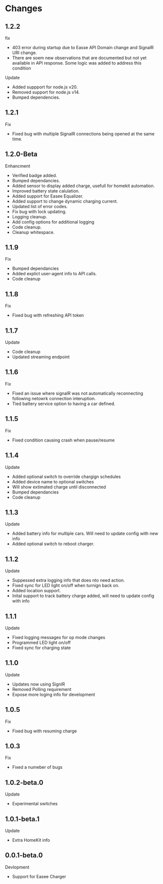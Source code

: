 # Changes

## 1.2.2
fix
-  403 error during startup due to Easse API Domain change and SignalR URI change.
-  There are soem new observations that are documented but not yet available in API response. Some logic was added to address this condition

Update
-  Added suppport for node.js v20.
-  Removed support for node.js v14.
-  Bumped dependencies.

## 1.2.1
Fix
-  Fixed bug with multiple SignalR connections being opened at the same time.

## 1.2.0-Beta
Enhancment
-  Verified badge added.
-  Bumped dependancies.
-  Added sensor to display added charge, usefull for homekit automation.
-  Improved battery state calulation.
-  Added support for Easee Equalizer.
-  Added support to change dynamic charging current.
-  Updated list of error codes.
-  Fix bug with lock updating.
-  Logging cleanup.
-  Add config options for additional logging
-  Code cleanup.
-	Cleanup whitespace.

## 1.1.9
Fix
- Bumped dependancies
- Added explict user-agent info to API calls.
- Code cleanup

## 1.1.8
Fix
- Fixed bug with refreshing API token

## 1.1.7
Update
- Code cleanup
- Updated streaming endpoint

## 1.1.6
Fix
- Fixed an issue where signalR was not automatically reconnecting following netowrk connection interuption.
- Tied battery service option to having a car defined.

## 1.1.5
Fix
- Fixed condition causing crash when pause/resume

## 1.1.4
Update
- Added optional switch to override chargign schedules
- Added device name to optional switches
- Will show extimated charge until disconnected
- Bumped dependancies
- Code cleanup

## 1.1.3
Update
-	Added battery info for multiple cars. Will need to update config with new info
- Added optional switch to reboot charger.

## 1.1.2
Update
- Suppessed extra logging info that does nto need action.
- Fixed sync for LED light on/off when turnign back on.
- Added location support.
- Inital support to track battery charge added, will need to update config with info

## 1.1.1
Update
- Fixed logging messages for op mode changes
- Programmed LED light on/off
- Fixed sync for charging state

## 1.1.0
Update
- Updates now using SignlR
- Removed Polling requirement
- Expose more loging info for development

## 1.0.5
Fix
- Fixed bug with resuming charge

## 1.0.3
Fix
- Fixed a numeber of bugs

## 1.0.2-beta.0
Update
- Experimental switches

## 1.0.1-beta.1
Update
- Extra HomeKit info

## 0.0.1-beta.0
Devlopment
- Support for Easee Charger

